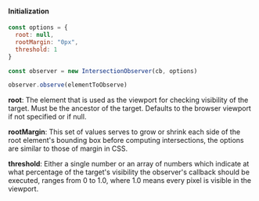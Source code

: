 #### Initialization ####

```javascript
const options = {
  root: null,
  rootMargin: "0px",
  threshold: 1
}

const observer = new IntersectionObserver(cb, options)

observer.observe(elementToObserve)
```

**root**: The element that is used as the viewport for checking visibility of the target. Must be the ancestor of the
target. Defaults to the browser viewport if not specified or if null.

**rootMargin**: This set of values serves to grow or shrink each side of the root element's bounding box before
computing intersections, the options are similar to those of margin in CSS.

**threshold**: Either a single number or an array of numbers which indicate at what percentage of the target's
visibility the observer's callback should be executed, ranges from 0 to 1.0, where 1.0 means every pixel is visible in
the viewport.
